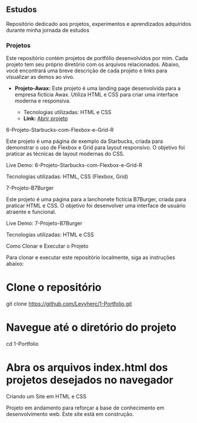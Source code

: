<h2><strong>Estudos</strong></h2>

<p>Repositório dedicado aos projetos, experimentos e aprendizados adquiridos durante minha jornada de estudos<p>

<h3>Projetos</h3>
<p>
  Este repositório contém projetos de portfólio desenvolvidos por mim. Cada projeto tem seu próprio diretório com os arquivos relacionados. Abaixo, você encontrará uma breve descrição de cada projeto e links para visualizar as demos ao vivo.
</p>
<ul>
  <li>
    <p><strong>Projeto-Awax:</strong> Este projeto é uma landing page desenvolvida para a empresa fictícia Awax. Utiliza HTML e CSS para criar uma interface moderna e responsiva.</p>
    <ul>
      <li><stronh>Tecnologias utilizadas:</stronh> HTML e CSS</li>
      <li><strong>Link:</strong> <a href="https://levyherc.github.io/Estudos/Projetos/Projeto-Awax/index.html" target="_blank" rel="noopener noreferrer">Abrir projeto</a></li>
    </ul>
  </li>
</ul>



6-Projeto-Starbucks-com-Flexbox-e-Grid-R

Este projeto é uma página de exemplo da Starbucks, criada para demonstrar o uso de Flexbox e Grid para layout responsivo. O objetivo foi praticar as técnicas de layout modernas do CSS.

Live Demo: 6-Projeto-Starbucks-com-Flexbox-e-Grid-R

Tecnologias utilizadas: HTML, CSS (Flexbox, Grid)

7-Projeto-B7Burger

Este projeto é uma página para a lanchonete fictícia B7Burger, criada para praticar HTML e CSS. O objetivo foi desenvolver uma interface de usuário atraente e funcional.

Live Demo: 7-Projeto-B7Burger

Tecnologias utilizadas: HTML e CSS

Como Clonar e Executar o Projeto

Para clonar e executar este repositório localmente, siga as instruções abaixo:

# Clone o repositório
git clone https://github.com/Levyherc/1-Portfolio.git

# Navegue até o diretório do projeto
cd 1-Portfolio

# Abra os arquivos index.html dos projetos desejados no navegador

Criando um Site em HTML e CSS

Projeto em andamento para reforçar a base de conhecimento em desenvolvimento web.
Este site está em construção.
